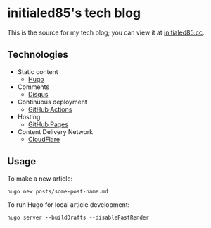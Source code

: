 # initialed85's tech blog

This is the source for my tech blog; you can view it at [initialed85.cc](https://initialed85.cc/).

## Technologies

- Static content
    - [Hugo](https://gohugo.io/)
- Comments
    - [Disqus](https://disqus.com/)
- Continuous deployment
    - [GitHub Actions](https://github.com/features/actions)
- Hosting
    - [GitHub Pages](https://pages.github.com/)
- Content Delivery Network
    - [CloudFlare](https://www.cloudflare.com/en-au/)

## Usage

To make a new article:

```shell
hugo new posts/some-post-name.md 
```

To run Hugo for local article development:

```shell
hugo server --buildDrafts --disableFastRender
```
